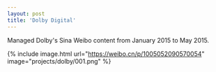 ```yaml
---
layout: post
title: 'Dolby Digital'
---
```


Managed Dolby's Sina Weibo content from January 2015 to May 2015.

{% include image.html url="https://weibo.cn/p/1005052090570054" image="projects/dolby/001.png" %}

